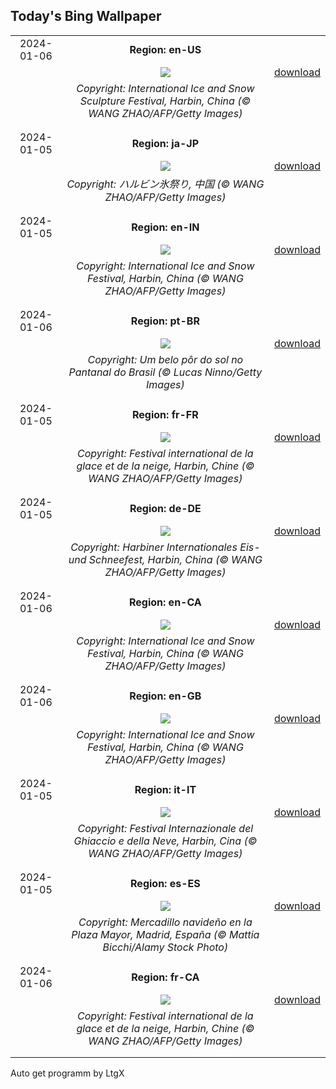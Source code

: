 ## Today's Bing Wallpaper
|      |      |      |
| :----: | :----: | :----: |
|2024-01-06|**Region: en-US**||
||![](https://www.bing.com/th?id=OHR.HarbinFestival_EN-US7952970209_UHD.jpg&pid=hp&w=1152&h=648&rs=1&c=4)| [download](https://www.bing.com/th?id=OHR.HarbinFestival_EN-US7952970209_UHD.jpg)|
||*Copyright: International Ice and Snow Sculpture Festival, Harbin, China (© WANG ZHAO/AFP/Getty Images)*
||
|||
|2024-01-05|**Region: ja-JP**||
||![](https://www.bing.com/th?id=OHR.HarbinFestival_JA-JP2258801493_UHD.jpg&pid=hp&w=1152&h=648&rs=1&c=4)| [download](https://www.bing.com/th?id=OHR.HarbinFestival_JA-JP2258801493_UHD.jpg)|
||*Copyright: ハルビン氷祭り, 中国 (© WANG ZHAO/AFP/Getty Images)*
||
|||
|2024-01-05|**Region: en-IN**||
||![](https://www.bing.com/th?id=OHR.HarbinFestival_EN-IN5886314487_UHD.jpg&pid=hp&w=1152&h=648&rs=1&c=4)| [download](https://www.bing.com/th?id=OHR.HarbinFestival_EN-IN5886314487_UHD.jpg)|
||*Copyright: International Ice and Snow Festival, Harbin, China (© WANG ZHAO/AFP/Getty Images)*
||
|||
|2024-01-06|**Region: pt-BR**||
||![](https://www.bing.com/th?id=OHR.SunsetPantanal_PT-BR1044442706_UHD.jpg&pid=hp&w=1152&h=648&rs=1&c=4)| [download](https://www.bing.com/th?id=OHR.SunsetPantanal_PT-BR1044442706_UHD.jpg)|
||*Copyright: Um belo pôr do sol no Pantanal do Brasil (© Lucas Ninno/Getty Images)*
||
|||
|2024-01-05|**Region: fr-FR**||
||![](https://www.bing.com/th?id=OHR.HarbinFestival_FR-FR0937758437_UHD.jpg&pid=hp&w=1152&h=648&rs=1&c=4)| [download](https://www.bing.com/th?id=OHR.HarbinFestival_FR-FR0937758437_UHD.jpg)|
||*Copyright: Festival international de la glace et de la neige, Harbin, Chine (© WANG ZHAO/AFP/Getty Images)*
||
|||
|2024-01-05|**Region: de-DE**||
||![](https://www.bing.com/th?id=OHR.HarbinFestival_DE-DE1103368312_UHD.jpg&pid=hp&w=1152&h=648&rs=1&c=4)| [download](https://www.bing.com/th?id=OHR.HarbinFestival_DE-DE1103368312_UHD.jpg)|
||*Copyright: Harbiner Internationales Eis- und Schneefest, Harbin, China (© WANG ZHAO/AFP/Getty Images)*
||
|||
|2024-01-06|**Region: en-CA**||
||![](https://www.bing.com/th?id=OHR.HarbinFestival_EN-CA4930649632_UHD.jpg&pid=hp&w=1152&h=648&rs=1&c=4)| [download](https://www.bing.com/th?id=OHR.HarbinFestival_EN-CA4930649632_UHD.jpg)|
||*Copyright: International Ice and Snow Festival, Harbin, China (© WANG ZHAO/AFP/Getty Images)*
||
|||
|2024-01-06|**Region: en-GB**||
||![](https://www.bing.com/th?id=OHR.HarbinFestival_EN-GB9198021502_UHD.jpg&pid=hp&w=1152&h=648&rs=1&c=4)| [download](https://www.bing.com/th?id=OHR.HarbinFestival_EN-GB9198021502_UHD.jpg)|
||*Copyright: International Ice and Snow Festival, Harbin, China (© WANG ZHAO/AFP/Getty Images)*
||
|||
|2024-01-05|**Region: it-IT**||
||![](https://www.bing.com/th?id=OHR.HarbinFestival_IT-IT2915874871_UHD.jpg&pid=hp&w=1152&h=648&rs=1&c=4)| [download](https://www.bing.com/th?id=OHR.HarbinFestival_IT-IT2915874871_UHD.jpg)|
||*Copyright: Festival Internazionale del Ghiaccio e della Neve, Harbin, Cina (© WANG ZHAO/AFP/Getty Images)*
||
|||
|2024-01-05|**Region: es-ES**||
||![](https://www.bing.com/th?id=OHR.KingsDay_ES-ES9269541177_UHD.jpg&pid=hp&w=1152&h=648&rs=1&c=4)| [download](https://www.bing.com/th?id=OHR.KingsDay_ES-ES9269541177_UHD.jpg)|
||*Copyright: Mercadillo navideño en la Plaza Mayor, Madrid, España (© Mattia Bicchi/Alamy Stock Photo)*
||
|||
|2024-01-06|**Region: fr-CA**||
||![](https://www.bing.com/th?id=OHR.HarbinFestival_FR-CA0128827383_UHD.jpg&pid=hp&w=1152&h=648&rs=1&c=4)| [download](https://www.bing.com/th?id=OHR.HarbinFestival_FR-CA0128827383_UHD.jpg)|
||*Copyright: Festival international de la glace et de la neige, Harbin, Chine (© WANG ZHAO/AFP/Getty Images)*
||
|||

Auto get programm by LtgX
